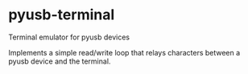 pyusb-terminal
==============

Terminal emulator for pyusb devices

Implements a simple read/write loop that relays characters between a pyusb device and the terminal.
